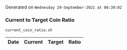 Generated on `Wednesday 29-September-2021 at 06:39:02`

### Current to Target Coin Ratio
`current_coin_ratio.sh`

Date|Current|Target|Ratio
---|---|---|---
